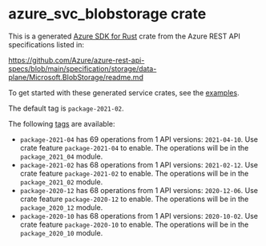 # azure_svc_blobstorage crate

This is a generated [Azure SDK for Rust](https://github.com/Azure/azure-sdk-for-rust) crate from the Azure REST API specifications listed in:

https://github.com/Azure/azure-rest-api-specs/blob/main/specification/storage/data-plane/Microsoft.BlobStorage/readme.md

To get started with these generated service crates, see the [examples](https://github.com/Azure/azure-sdk-for-rust/blob/main/services/README.md#examples).

The default tag is `package-2021-02`.

The following [tags](https://github.com/Azure/azure-sdk-for-rust/blob/main/services/tags.md) are available:

- `package-2021-04` has 69 operations from 1 API versions: `2021-04-10`. Use crate feature `package-2021-04` to enable. The operations will be in the `package_2021_04` module.
- `package-2021-02` has 68 operations from 1 API versions: `2021-02-12`. Use crate feature `package-2021-02` to enable. The operations will be in the `package_2021_02` module.
- `package-2020-12` has 68 operations from 1 API versions: `2020-12-06`. Use crate feature `package-2020-12` to enable. The operations will be in the `package_2020_12` module.
- `package-2020-10` has 68 operations from 1 API versions: `2020-10-02`. Use crate feature `package-2020-10` to enable. The operations will be in the `package_2020_10` module.